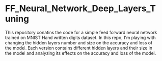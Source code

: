 # FF_Neural_Network_Deep_Layers_Tuning
This repository conatins the code for a simple feed forward neural network trained on MNIST Hand written digits dataset. 
In this repo, I'm playing with changing the hidden layers number and size on the accuracy and loss of the model.
Each version contains different hidden layers and their size in the model and analyzing its effects on the accuracy and loss of the model.

